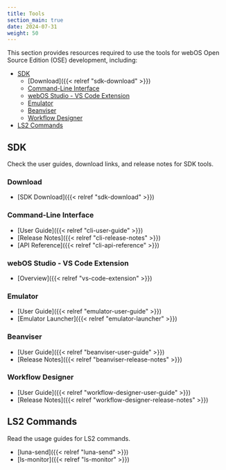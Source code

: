 ```yaml
---
title: Tools
section_main: true
date: 2024-07-31
weight: 50
---
```


This section provides resources required to use the tools for webOS Open Source Edition (OSE) development, including:

* [SDK](#sdk)
    * [Download]({{< relref "sdk-download" >}})
    * [Command-Line Interface](#command-line-interface)
    * [webOS Studio - VS Code Extension](#webos-studio-vs-code-extension)
    * [Emulator](#emulator)
    * [Beanviser](#beanviser)
    * [Workflow Designer](#workflow-designer)
* [LS2 Commands](#ls2-commands)

## SDK

Check the user guides, download links, and release notes for SDK tools.

### Download

* [SDK Download]({{< relref "sdk-download" >}})

### Command-Line Interface

* [User Guide]({{< relref "cli-user-guide" >}})
* [Release Notes]({{< relref "cli-release-notes" >}})
* [API Reference]({{< relref "cli-api-reference" >}})

### webOS Studio - VS Code Extension

* [Overview]({{< relref "vs-code-extension" >}})

### Emulator

* [User Guide]({{< relref "emulator-user-guide" >}})
* [Emulator Launcher]({{< relref "emulator-launcher" >}})

### Beanviser

* [User Guide]({{< relref "beanviser-user-guide" >}})
* [Release Notes]({{< relref "beanviser-release-notes" >}})

### Workflow Designer

* [User Guide]({{< relref "workflow-designer-user-guide" >}})
* [Release Notes]({{< relref "workflow-designer-release-notes" >}})

## LS2 Commands

Read the usage guides for LS2 commands.

* [luna-send]({{< relref "luna-send" >}})
* [ls-monitor]({{< relref "ls-monitor" >}})
